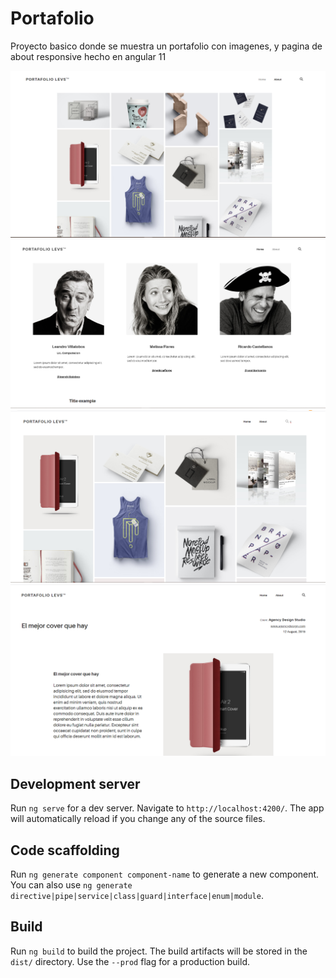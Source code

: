 # Portafolio

Proyecto basico donde se muestra un portafolio con imagenes, y pagina de about responsive hecho en angular 11

![Captura de la app](./.readme-public/captura1.png)
![Captura de la app](./.readme-public/captura2.png)
![Captura de la app](./.readme-public/captura3.png)
![Captura de la app](./.readme-public/captura4.png)

## Development server

Run `ng serve` for a dev server. Navigate to `http://localhost:4200/`. The app will automatically reload if you change any of the source files.

## Code scaffolding

Run `ng generate component component-name` to generate a new component. You can also use `ng generate directive|pipe|service|class|guard|interface|enum|module`.

## Build

Run `ng build` to build the project. The build artifacts will be stored in the `dist/` directory. Use the `--prod` flag for a production build.
